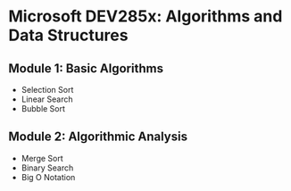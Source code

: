 # Microsoft DEV285x: Algorithms and Data Structures

## Module 1: Basic Algorithms
- Selection Sort 
- Linear Search
- Bubble Sort

## Module 2: Algorithmic Analysis
- Merge Sort
- Binary Search
- Big O Notation